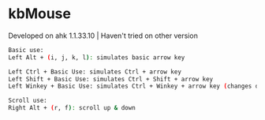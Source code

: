 # kbMouse

Developed on ahk 1.1.33.10 | Haven't tried on other version

```bash
Basic use: 
Left Alt + (i, j, k, l): simulates basic arrow key
```

```bash
Left Ctrl + Basic Use: simulates Ctrl + arrow key
Left Shift + Basic Use: simulates Ctrl + Shift + arrow key
Left Winkey + Basic Use: simulates Ctrl + Winkey + arrow key (changes desktop)

Scroll use:
Right Alt + (r, f): scroll up & down
```

